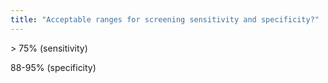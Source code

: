 ```yaml
---
title: "Acceptable ranges for screening sensitivity and specificity?"
---
```

&gt; 75% (sensitivity)

88-95% (specificity)

